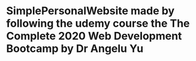 # SimplePersonalWebsite made by following the udemy course the The Complete 2020 Web Development Bootcamp by Dr Angelu Yu

